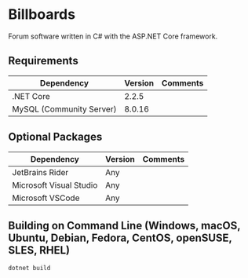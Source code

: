 # Billboards

Forum software written in C# with the ASP.NET Core framework.

## Requirements
| Dependency               | Version | Comments |
|--------------------------|---------|----------|
| .NET Core                | 2.2.5   |          |
| MySQL (Community Server) | 8.0.16  |          |

## Optional Packages
| Dependency                | Version | Comments |
|---------------------------|---------|----------|
| JetBrains Rider           | Any     |          |
| Microsoft Visual Studio   | Any     |          |
| Microsoft VSCode          | Any     |          |

## Building on Command Line (Windows, macOS, Ubuntu, Debian, Fedora, CentOS, openSUSE, SLES, RHEL)

```
dotnet build
```
